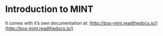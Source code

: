 # Introduction to MINT

It comes with it’s own documentation at: [http://bos-mint.readthedocs.io/](http://bos-mint.readthedocs.io/)

### 


